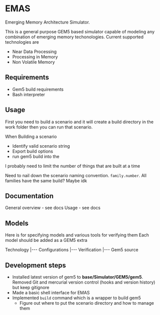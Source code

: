 # EMAS 
Emerging Memory Architecture Simulator. 

This is a general purpose GEM5 based simulator capable of modeling any combination of emerging memory techonologies. Current supported technologies are 

- Near Data Processing 
- Processing in Memory 
- Non Volatile Memory 

## Requirements 

- Gem5 build requirements 
- Bash interpreter 

## Usage 

First you need to build a scenario and it will create a build directory in the work folder then you can run that scenario. 

When Building a scenario 
- Identify valid scenario string 
- Export build options 
- run gem5 build into the 

I probably need to limit the number of things that are built at a time 

Need to nail down the scenario naming convention. `family.number`. All families have the same build? Maybe idk 

## Documentation 

General overview - see docs 
Usage - see docs 

## Models 

Here is for specifying models and various tools for verifying them Each model should be added as a GEM5 extra 

Technology 
|--- Configurations 
|--- Verification 
|--- Gem5 source

## Development steps 

- Installed latest version of gem5 to **base/Simulator/GEM5/gem5**. Removed Git and mercurial version control (hooks and version history) but keep gitignore 
- Made a basic shell interface for EMAS 
- Implemented `build` command which is a wrapper to build gem5 
    - Figure out where to put the scenario directory and how to manage them 


